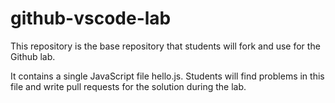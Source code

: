 # github-vscode-lab
This repository is the base repository that students will fork and use for the Github lab.

It contains a single JavaScript file hello.js. Students will find problems in this file and write pull requests for the solution during the lab.
